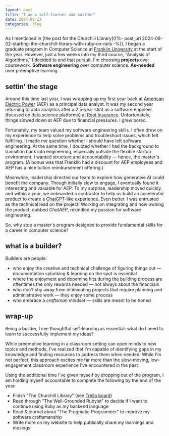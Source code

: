 ```yaml
---
layout: post
title: "I am a self-learner and builder"
date: 2024-09-23
categories: blog
---
```


As I mentioned in
[the post for the Churchill Library]({%- post_url 2024-08-02-starting-the-churchill-library-with-ruby-on-rails -%}),
I began a graduate program in Computer Science at
[Franklin University](https://cs.franklin.edu/program.php?id=mscs)
at the start of the year.
However, just a few weeks into my third course, "Analysis of Algorithms," I decided to end that pursuit.
I'm choosing **projects** over coursework. **Software engineering** over computer science. **As-needed** over preemptive learning.

## settin' the stage

Around this time last year, I was wrapping up my first year back at
[American Electric Power](https://www.aep.com/) (AEP)
as a principal data analyst.
It was my second year returning to data analytics after a 2.5-year stint as a software engineer (focused on data science platforms) at
[Root Insurance](https://www.joinroot.com/).
Unfortunately, things slowed down at AEP due to financial pressures.
I grew bored.

Fortunately, my team valued my software engineering skills.
I often drew on my experience to help solve problems and troubleshoot issues, which felt fulfilling.
It made me question whether I should have left software engineering.
At the same time, I doubted whether I had the background to transition back into engineering, especially outside the flexible startup environment.
I wanted structure and accountability &mdash; hence, the master's program.
(A bonus was that Franklin had a discount for AEP employees and AEP has a nice tuition reimbursement offering.)

Meanwhile, leadership directed our team to explore how generative AI could benefit the company.
Though initially slow to engage, I eventually found it interesting and valuable for AEP.
To my surprise, leadership moved quickly, and within a year, we onboarded a contractor to help us build an accelerator product to create a
[ChatGPT](https://chatgpt.com/)-like experience.
Even better, I was entrusted as the technical lead on the project!
Working on integrating and now owning the product, dubbed *ChatAEP*, rekindled my passion for software engineering.

So, why stop a master's program designed to provide fundamental skills for a career in computer science?

## what is a builder?

Builders are people:
- who enjoy the creative and technical challenge of figuring things out &mdash; documentation splunking & learning on the spot is essential
- where the enjoyment and dopamine hits during the building process are oftentimes the only rewards needed &mdash; not always about the financials
- who don't shy away from intimidating projects that require planning and administrative work &mdash; they enjoy some process
- who embrace a *craftsman* mindset &mdash; skills are meant to be honed

## wrap-up

Being a builder, I see thoughtful self-learning as essential: what do I need to learn to successfully implement my ideas?

While preemptive learning in a classroom setting can open minds to new topics and methods,
I've realized that I'm capable of identifying gaps in my knowledge and finding resources to address them when needed.
While I'm not perfect, this approach excites me far more than the slow-moving, low-engagement classroom experience I’ve encountered in the past.

Using the additional time I've given myself by dropping out of the program,
I am holding myself accountable to complete the following by the end of the year:
- Finish "The Churchill Library" (see [Trello board](https://trello.com/b/x4d32jKo/the-churchill-library))
- Read through "The Well-Grounded Rubyist" to decide if I want to continue using Ruby as my backend language
- Read & journal about "The Pragmatic Programmer" to improve my software craftsmanship
- Write more on my website to help publically share my learnings and musings
